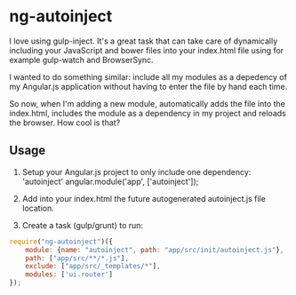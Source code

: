 ng-autoinject
=============

I love using gulp-inject. It's a great task that can take care of dynamically including your JavaScript and bower files into your index.html file using for example gulp-watch and BrowserSync.

I wanted to do something similar: include all my modules as a depedency of my Angular.js application without having to enter the file by hand each time.

So now, when I'm adding a new module, automatically adds the file into the index.html, includes the module as a dependency in my project and reloads the browser. How cool is that?

## Usage

1) Setup your Angular.js project to only include one dependency: 'autoinject'
angular.module('app', ['autoinject']);

2) Add into your index.html the future autogenerated autoinject.js file location.

3) Create a task (gulp/grunt) to run:


```javascript
require("ng-autoinject")({
    module: {name: "autoinject", path: "app/src/init/autoinject.js"},
    path: ["app/src/**/*.js"],
    exclude: ["app/src/_templates/*"],
    modules: ['ui.router']
});
```
